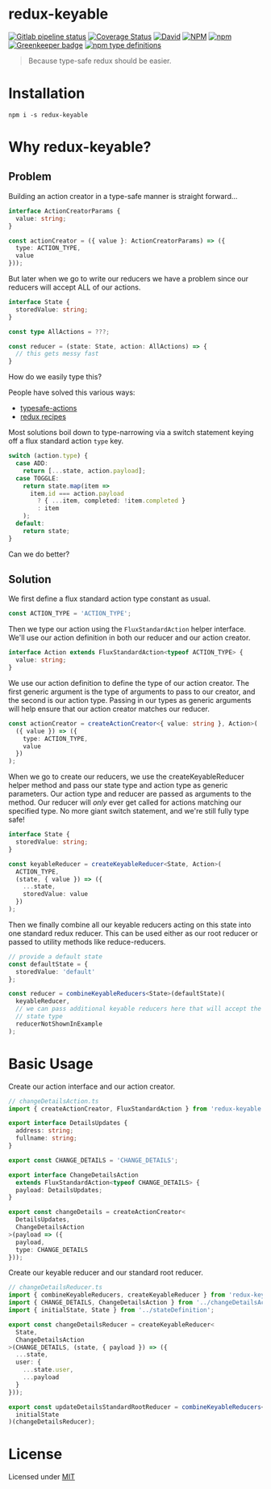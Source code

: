 # redux-keyable

[![Gitlab pipeline status](https://img.shields.io/gitlab/pipeline/justinlivi/redux-keyable.svg)](https://gitlab.com/justinlivi/redux-keyable/pipelines)
[![Coverage Status](https://coveralls.io/repos/gitlab/justinlivi/redux-keyable/badge.svg?branch=master)](https://coveralls.io/gitlab/justinlivi/redux-keyable?branch=master)
[![David](https://img.shields.io/david/justinlivi/redux-keyable.svg)](https://github.com/JustinLivi/redux-keyable/blob/master/package.json)
[![NPM](https://img.shields.io/npm/l/redux-keyable.svg)](https://www.npmjs.com/package/redux-keyable)
[![npm](https://img.shields.io/npm/v/redux-keyable.svg)](https://www.npmjs.com/package/redux-keyable)
[![Greenkeeper badge](https://badges.greenkeeper.io/JustinLivi/redux-keyable.svg)](https://greenkeeper.io/)
[![npm type definitions](https://img.shields.io/npm/types/redux-keyable.svg)](https://github.com/JustinLivi/redux-keyable/blob/master/package.json)

> Because type-safe redux should be easier.

# Installation

`npm i -s redux-keyable`

# Why redux-keyable?

## Problem

Building an action creator in a type-safe manner is straight forward...

```typescript
interface ActionCreatorParams {
  value: string;
}

const actionCreator = ({ value }: ActionCreatorParams) => ({
  type: ACTION_TYPE,
  value
}));
```

But later when we go to write our reducers we have a problem since our reducers will accept ALL of our actions.

```typescript
interface State {
  storedValue: string;
}

const type AllActions = ???;

const reducer = (state: State, action: AllActions) => {
  // this gets messy fast
}
```

How do we easily type this?

People have solved this various ways:

- [typesafe-actions](https://github.com/piotrwitek/typesafe-actions)
- [redux recipes](https://redux.js.org/recipes/usage-with-typescript)

Most solutions boil down to type-narrowing via a switch statement keying off a flux standard action `type` key.

```typescript
switch (action.type) {
  case ADD:
    return [...state, action.payload];
  case TOGGLE:
    return state.map(item =>
      item.id === action.payload
        ? { ...item, completed: !item.completed }
        : item
    );
  default:
    return state;
}
```

Can we do better?

## Solution

We first define a flux standard action type constant as usual.

```typescript
const ACTION_TYPE = 'ACTION_TYPE';
```

Then we type our action using the `FluxStandardAction` helper interface. We'll use our action definition in both our reducer and our action creator.

```typescript
interface Action extends FluxStandardAction<typeof ACTION_TYPE> {
  value: string;
}
```

We use our action definition to define the type of our action creator. The first generic argument is the type of arguments to pass to our creator, and the second is our action type. Passing in our types as generic arguments will help ensure that our action creator matches our reducer.

```typescript
const actionCreator = createActionCreator<{ value: string }, Action>(
  ({ value }) => ({
    type: ACTION_TYPE,
    value
  })
);
```

When we go to create our reducers, we use the createKeyableReducer helper method and pass our state type and action type as generic parameters.
Our action type and reducer are passed as arguments to the method.
Our reducer will _only_ ever get called for actions matching our specified type.
No more giant switch statement, and we're still fully type safe!

```typescript
interface State {
  storedValue: string;
}

const keyableReducer = createKeyableReducer<State, Action>(
  ACTION_TYPE,
  (state, { value }) => ({
    ...state,
    storedValue: value
  })
);
```

Then we finally combine all our keyable reducers acting on this state into one standard redux reducer.
This can be used either as our root reducer or passed to utility methods like reduce-reducers.

```typescript
// provide a default state
const defaultState = {
  storedValue: 'default'
};

const reducer = combineKeyableReducers<State>(defaultState)(
  keyableReducer,
  // we can pass additional keyable reducers here that will accept the same
  // state type
  reducerNotShownInExample
);
```

# Basic Usage

Create our action interface and our action creator.

```typescript
// changeDetailsAction.ts
import { createActionCreator, FluxStandardAction } from 'redux-keyable';

export interface DetailsUpdates {
  address: string;
  fullname: string;
}

export const CHANGE_DETAILS = 'CHANGE_DETAILS';

export interface ChangeDetailsAction
  extends FluxStandardAction<typeof CHANGE_DETAILS> {
  payload: DetailsUpdates;
}

export const changeDetails = createActionCreator<
  DetailsUpdates,
  ChangeDetailsAction
>(payload => ({
  payload,
  type: CHANGE_DETAILS
}));
```

Create our keyable reducer and our standard root reducer.

```typescript
// changeDetailsReducer.ts
import { combineKeyableReducers, createKeyableReducer } from 'redux-keyable';
import { CHANGE_DETAILS, ChangeDetailsAction } from '../changeDetailsAction';
import { initialState, State } from '../stateDefinition';

export const changeDetailsReducer = createKeyableReducer<
  State,
  ChangeDetailsAction
>(CHANGE_DETAILS, (state, { payload }) => ({
  ...state,
  user: {
    ...state.user,
    ...payload
  }
}));

export const updateDetailsStandardRootReducer = combineKeyableReducers<State>(
  initialState
)(changeDetailsReducer);
```

# License

Licensed under [MIT](https://github.com/JustinLivi/redux-keyable/blob/master/LICENSE)

